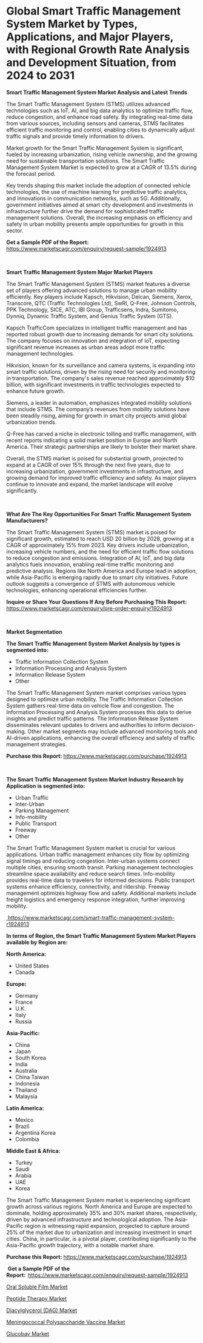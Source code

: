 <p><h1>Global Smart Traffic Management System Market by Types, Applications, and Major Players, with Regional Growth Rate Analysis and Development Situation, from 2024 to 2031</h1></p><p><strong>Smart Traffic Management System Market Analysis and Latest Trends</strong></p>
<p><p>The Smart Traffic Management System (STMS) utilizes advanced technologies such as IoT, AI, and big data analytics to optimize traffic flow, reduce congestion, and enhance road safety. By integrating real-time data from various sources, including sensors and cameras, STMS facilitates efficient traffic monitoring and control, enabling cities to dynamically adjust traffic signals and provide timely information to drivers. </p><p>Market growth for the Smart Traffic Management System is significant, fueled by increasing urbanization, rising vehicle ownership, and the growing need for sustainable transportation solutions. The Smart Traffic Management System Market is expected to grow at a CAGR of 13.5% during the forecast period. </p><p>Key trends shaping this market include the adoption of connected vehicle technologies, the use of machine learning for predictive traffic analytics, and innovations in communication networks, such as 5G. Additionally, government initiatives aimed at smart city development and investments in infrastructure further drive the demand for sophisticated traffic management solutions. Overall, the increasing emphasis on efficiency and safety in urban mobility presents ample opportunities for growth in this sector.</p></p>
<p><strong>Get a Sample PDF of the Report:&nbsp;</strong> <a href="https://www.marketscagr.com/enquiry/request-sample/1924913?utm_campaign=1694&utm_medium=2&utm_source=Github&utm_content=ia&utm_term=24102024&utm_id=smart-traffic-management-system">https://www.marketscagr.com/enquiry/request-sample/1924913</a></p>
<p>&nbsp;</p>
<p><strong>Smart Traffic Management System Major Market Players</strong></p>
<p><p>The Smart Traffic Management System (STMS) market features a diverse set of players offering advanced solutions to manage urban mobility efficiently. Key players include Kapsch, Hikvision, Delcan, Siemens, Xerox, Transcore, QTC (Traffic Technologies Ltd), SwRI, Q-Free, Johnson Controls, PPK Technology, SICE, ATC, IBI Group, Trafficsens, Indra, Sumitomo, Dynniq, Dynamic Traffic System, and Genius Traffic System (GTS).</p><p>Kapsch TrafficCom specializes in intelligent traffic management and has reported robust growth due to increasing demands for smart city solutions. The company focuses on innovation and integration of IoT, expecting significant revenue increases as urban areas adopt more traffic management technologies.</p><p>Hikvision, known for its surveillance and camera systems, is expanding into smart traffic solutions, driven by the rising need for security and monitoring in transportation. The company's sales revenue reached approximately $10 billion, with significant investments in traffic technologies expected to enhance future growth.</p><p>Siemens, a leader in automation, emphasizes integrated mobility solutions that include STMS. The company’s revenues from mobility solutions have been steadily rising, aiming for growth in smart city projects amid global urbanization trends.</p><p>Q-Free has carved a niche in electronic tolling and traffic management, with recent reports indicating a solid market position in Europe and North America. Their strategic partnerships are likely to bolster their market share.</p><p>Overall, the STMS market is poised for substantial growth, projected to expand at a CAGR of over 15% through the next five years, due to increasing urbanization, government investments in infrastructure, and growing demand for improved traffic efficiency and safety. As major players continue to innovate and expand, the market landscape will evolve significantly.</p></p>
<p>&nbsp;</p>
<p><strong>What Are The Key Opportunities For Smart Traffic Management System Manufacturers?</strong></p>
<p><p>The Smart Traffic Management System (STMS) market is poised for significant growth, estimated to reach USD 20 billion by 2028, growing at a CAGR of approximately 15% from 2023. Key drivers include urbanization, increasing vehicle numbers, and the need for efficient traffic flow solutions to reduce congestion and emissions. Integration of AI, IoT, and big data analytics fuels innovation, enabling real-time traffic monitoring and predictive analysis. Regions like North America and Europe lead in adoption, while Asia-Pacific is emerging rapidly due to smart city initiatives. Future outlook suggests a convergence of STMS with autonomous vehicle technologies, enhancing operational efficiencies further.</p></p>
<p><strong>Inquire or Share Your Questions If Any Before Purchasing This Report:</strong> <a href="https://www.marketscagr.com/enquiry/pre-order-enquiry/1924913?utm_campaign=1694&utm_medium=2&utm_source=Github&utm_content=ia&utm_term=24102024&utm_id=smart-traffic-management-system">https://www.marketscagr.com/enquiry/pre-order-enquiry/1924913</a></p>
<p>&nbsp;</p>
<p><strong>Market Segmentation</strong></p>
<p><strong>The Smart Traffic Management System Market Analysis by types is segmented into:</strong></p>
<p><ul><li>Traffic Information Collection System</li><li>Information Processing and Analysis System</li><li>Information Release System</li><li>Other</li></ul></p>
<p><p>The Smart Traffic Management System market comprises various types designed to optimize urban mobility. The Traffic Information Collection System gathers real-time data on vehicle flow and congestion. The Information Processing and Analysis System processes this data to derive insights and predict traffic patterns. The Information Release System disseminates relevant updates to drivers and authorities to inform decision-making. Other market segments may include advanced monitoring tools and AI-driven applications, enhancing the overall efficiency and safety of traffic management strategies.</p></p>
<p><strong>Purchase this Report:&nbsp;</strong><a href="https://www.marketscagr.com/purchase/1924913?utm_campaign=1694&utm_medium=2&utm_source=Github&utm_content=ia&utm_term=24102024&utm_id=smart-traffic-management-system">https://www.marketscagr.com/purchase/1924913</a></p>
<p>&nbsp;</p>
<p><strong>The Smart Traffic Management System Market Industry Research by Application is segmented into:</strong></p>
<p><ul><li>Urban Traffic</li><li>Inter-Urban</li><li>Parking Management</li><li>Info-mobility</li><li>Public Transport</li><li>Freeway</li><li>Other</li></ul></p>
<p><p>The Smart Traffic Management System market is crucial for various applications. Urban traffic management enhances city flow by optimizing signal timings and reducing congestion. Inter-urban systems connect multiple cities, ensuring smooth transit. Parking management technologies streamline space availability and reduce search times. Info-mobility provides real-time data to travelers for informed decisions. Public transport systems enhance efficiency, connectivity, and ridership. Freeway management optimizes highway flow and safety. Additional markets include freight logistics and emergency response integration, further improving mobility.</p></p>
<p><a href="https://www.marketscagr.com/smart-traffic-management-system-r1924913?utm_campaign=1694&utm_medium=2&utm_source=Github&utm_content=ia&utm_term=24102024&utm_id=smart-traffic-management-system">&nbsp;https://www.marketscagr.com/smart-traffic-management-system-r1924913</a></p>
<p><strong>In terms of Region, the Smart Traffic Management System Market Players available by Region are:</strong></p>
<p>
    <p> <strong> North America: </strong>
        <ul>
            <li>United States</li>
            <li>Canada</li>
        </ul>
        </p> 
    <p> <strong> Europe: </strong>
        <ul>
            <li>Germany</li>
            <li>France</li>
            <li>U.K.</li>
            <li>Italy</li>
            <li>Russia</li>
        </ul>
        </p> 
    <p> <strong> Asia-Pacific: </strong>
        <ul>
            <li>China</li>
            <li>Japan</li>
            <li>South Korea</li>
            <li>India</li>
            <li>Australia</li>
            <li>China Taiwan</li>
            <li>Indonesia</li>
            <li>Thailand</li>
            <li>Malaysia</li>
        </ul>
        </p> 
    <p> <strong> Latin America: </strong>
        <ul>
            <li>Mexico</li>
            <li>Brazil</li>
            <li>Argentina Korea</li>
            <li>Colombia</li>
        </ul>
        </p> 
    <p> <strong> Middle East & Africa: </strong>
        <ul>
            <li>Turkey</li>
            <li>Saudi</li>
            <li>Arabia</li>
            <li>UAE</li>
            <li>Korea</li>
        </ul>
    </p>
    </p>
<p><p>The Smart Traffic Management System market is experiencing significant growth across various regions. North America and Europe are expected to dominate, holding approximately 35% and 30% market shares, respectively, driven by advanced infrastructure and technological adoption. The Asia-Pacific region is witnessing rapid expansion, projected to capture around 25% of the market due to urbanization and increasing investment in smart cities. China, in particular, is a pivotal player, contributing significantly to the Asia-Pacific growth trajectory, with a notable market share.</p></p>
<p><strong>Purchase this Report: </strong><a href="https://www.marketscagr.com/purchase/1924913?utm_campaign=1694&utm_medium=2&utm_source=Github&utm_content=ia&utm_term=24102024&utm_id=smart-traffic-management-system">https://www.marketscagr.com/purchase/1924913</a></p>
<p>&nbsp;<strong>Get a Sample PDF of the Report:&nbsp;&nbsp;</strong><a href="https://www.marketscagr.com/enquiry/request-sample/1924913?utm_campaign=1694&utm_medium=2&utm_source=Github&utm_content=ia&utm_term=24102024&utm_id=smart-traffic-management-system">https://www.marketscagr.com/enquiry/request-sample/1924913</a></p>
<p><strong></strong></p>
<p><p><a href="https://www.linkedin.com/pulse/market-forecasting-change-global-oral-soluble-film-dynamics-br1mf?utm_campaign=1694&utm_medium=2&utm_source=Github&utm_content=ia&utm_term=24102024&utm_id=smart-traffic-management-system">Oral Soluble Film Market</a></p><p><a href="https://www.linkedin.com/pulse/global-peptide-therapy-market-trends-innovations-forward-looking-kmv2f?utm_campaign=1694&utm_medium=2&utm_source=Github&utm_content=ia&utm_term=24102024&utm_id=smart-traffic-management-system">Peptide Therapy Market</a></p><p><a href="https://github.com/SamiaChowdhury801/Market-Research-Report-List-1/blob/main/diacylglycerol-dag-market.md?utm_campaign=1694&utm_medium=2&utm_source=Github&utm_content=ia&utm_term=24102024&utm_id=smart-traffic-management-system">Diacylglycerol (DAG) Market</a></p><p><a href="https://www.linkedin.com/pulse/future-meningococcal-polysaccharide-vaccine-market-global-qrhif?utm_campaign=1694&utm_medium=2&utm_source=Github&utm_content=ia&utm_term=24102024&utm_id=smart-traffic-management-system">Meningococcal Polysaccharide Vaccine Market</a></p><p><a href="https://www.linkedin.com/pulse/glucobay-market-global-insights-regional-analysis-2024-hfkvf?utm_campaign=1694&utm_medium=2&utm_source=Github&utm_content=ia&utm_term=24102024&utm_id=smart-traffic-management-system">Glucobay Market</a></p></p>